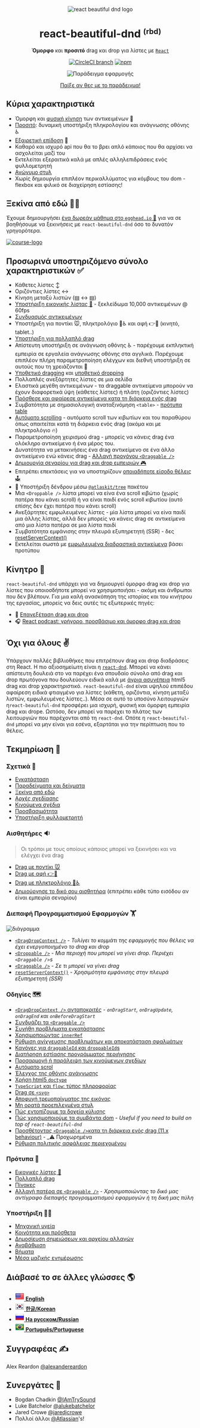 <p align="center">
  <img src="https://user-images.githubusercontent.com/2182637/53611918-54c1ff80-3c24-11e9-9917-66ac3cef513d.png" alt="react beautiful dnd logo" />
</p>
<h1 align="center">react-beautiful-dnd <small><sup>(rbd)</sup></small></h1>

<div align="center">

**Όμορφο** και **προσιτό** drag και drop για λίστες με [`React`](https://facebook.github.io/react/)

[![CircleCI branch](https://img.shields.io/circleci/project/github/atlassian/react-beautiful-dnd/master.svg)](https://circleci.com/gh/atlassian/react-beautiful-dnd/tree/master)
[![npm](https://img.shields.io/npm/v/react-beautiful-dnd.svg)](https://www.npmjs.com/package/react-beautiful-dnd)

![Παράδειγμα εφαρμογής](https://user-images.githubusercontent.com/2182637/53614150-efbed780-3c2c-11e9-9204-a5d2e746faca.gif)

[Παίξε αν θες με το παράδειγμα!](https://react-beautiful-dnd.netlify.com/iframe.html?selectedKind=board&selectedStory=simple)

</div>

## Κύρια χαρακτηριστικά

- Όμορφη και [φυσική κίνηση](/docs/about/animations.md) των αντικειμένων 💐
- [Προσιτό](/docs/about/accessibility.md): δυναμική υποστήριξη πληκρολογίου και ανάγνωσης οθόνης ♿️
- [Εξαιρετική επίδοση](/docs/support/media.md) 🚀
- Καθαρό και ισχυρό api που θα το βρει απλό κάποιος που θα αρχίσει να ασχολείται μαζί του
- Εκτελείται εξεραιτικά καλά με απλές αλληλεπιδράσεις ενός φυλλομετρητή
- [Ανώνυμο στυλ](/docs/guides/preset-styles.md)
- Χωρίς δημιουργία επιπλέον περικαλλύματος για κόμβους του dom - flexbox και φιλικό σε διαχείρηση εστίασης!

## Ξεκίνα από εδώ 👩‍🏫

Έχουμε δημιουργήσει [ένα δωρεάν μάθημα στο `egghead.io` 🥚](https://egghead.io/courses/beautiful-and-accessible-drag-and-drop-with-react-beautiful-dnd) για να σε βοηθήσουμε να ξεκινήσεις με `react-beautiful-dnd` όσο το δυνατόν γρηγορότερα.

[![course-logo](https://user-images.githubusercontent.com/2182637/43372837-8c72d3f8-93e8-11e8-9d92-a82adde7718f.png)](https://egghead.io/courses/beautiful-and-accessible-drag-and-drop-with-react-beautiful-dnd)

## Προσωρινά υποστηριζόμενο σύνολο χαρακτηριστικών ✅

- Κάθετες λίστες ↕
- Οριζόντιες λίστες ↔
- Κίνηση μεταξύ λιστών (▤ ↔ ▤)
- [Υποστήριξη εικονικής λίστας 👾](/docs/patterns/virtual-lists.md) - ξεκλείδωμα 10,000 αντικειμένων @ 60fps
- [Συνδυασμός αντικειμένων](/docs/guides/combining.md)
- Υποστήριξη για ποντίκι 🐭, πληκτρολόγιο 🎹♿️ και αφή 👉📱 (κινητό, tablet..) 
- [Υποστήριξη για πολλαπλό drag](/docs/patterns/multi-drag.md)
- Απίστευτη υποστήριξη σε ανάγνωση οθόνης ♿️ - παρέχουμε εκπληκτική εμπειρία σε εργαλεία ανάγνωσης οθόνης στα αγγλικά. Παρέχουμε επιπλέον πλήρη παραμετροποίηση ελέγχων και διεθνή υποστήριξη σε αυτούς που τη χρειάζονται 💖
- [Υποθετικό dragging](/docs/api/draggable.md#optional-props) και [υποθετικό dropping](/docs/api/droppable.md#conditionally-dropping)
- Πολλαπλές ανεξάρτητες λίστες σε μια σελίδα
- Ελαστικά μεγέθη αντικειμένων - τα draggable αντικείμενα μπορούν να έχουν διαφορετικά ύψη (κάθετες λίστες) ή πλάτη (οριζόντιες λίστες)
- [Πρόσθεσε και αφαίρεσε αντικείμενα κατα τη διάρκεια ενός drag](/docs/guides/changes-while-dragging.md)
- Συμβατότητα με σημασιολογική αναταξινόμηση `<table>` - [πρότυπα table](/docs/patterns/tables.md)
- [Αυτόματο scrolling](/docs/guides/auto-scrolling.md) - αυτόματο scroll των κιβωτίων και του παραθύρου όπως απαιτείται κατά τη διάρκεια ενός drag (ακόμα και με πληκτρολόγιο 🔥)
- Παραμετροποίηση χειρισμού drag - μπορείς να κάνεις drag ένα ολόκληρο αντικείμενο ή ένα μέρος του.
- Δυνατότητα να μετακινήσεις ένα drag αντικείμενο σε ένα άλλο αντικείμενο ενώ κάνεις drag - [Αλλαγή προγόνου `<Draggable />`](/docs/guides/reparenting.md)
- [Δημιουργία σεναρίου για drag και drop εμπειριών 🎮](/docs/sensors/sensor-api.md)
- Επιτρέπει επεκτάσεις για να υποστηρίζουν [οποιαδήποτε είσοδο θέλεις 🕹](/docs/sensors/sensor-api.md)
- 🌲 Υποστήριξη δένδρου μέσω [`@atlaskit/tree`](https://atlaskit.atlassian.com/packages/confluence/tree) πακέτου
- Μια `<Droppable />` λίστα μπορεί να είνα ένα scroll κιβώτιο (χωρίς πατέρα που κάνει scroll) ή να είναι παιδί ενός scroll κιβωτίου (αυτό επίσης δεν έχει πατέρα που κάνει scroll)
- Ανεξάρτητες εμφωλευμένες λίστες - μία λίστα μπορεί να είνα παιδί μια άλλης λίστας, αλλά δεν μπορείς να κάνεις drag σε αντικείμενα από μια λίστα πατέρα σε μια λίστα παιδί
- Συμβατότητα εμφάνισης στην πλευρά εξυπηρετητή (SSR) - δες [resetServerContext()](/docs/api/reset-server-context.md)
- Εκτελείται σωστά με [εμφωλευμένα διαδραστικά αντικείμενα](/docs/api/draggable.md#interactive-child-elements-within-a-draggable-) βάσει προτύπου

## Κίνητρο 🤔

`react-beautiful-dnd` υπάρχει για να δημιουργεί όμορφο drag και drop για λίστες που οποιοσδήποτε μπορεί να χρησιμοποιήσει - ακόμη και άνθρωποι που δεν βλέπουν. Για μια καλή ανασκόπηση της ιστορίας και του κινήτρου της εργασίας, μπορείς να δεις αυτές τις εξωτερικές πηγές:

- 📖 [Επανεξέταση drag και drop](https://medium.com/@alexandereardon/rethinking-drag-and-drop-d9f5770b4e6b)
- 🎧 [React podcast: γρήγορο, προσβάσιμο και όμορφο drag και drop](https://reactpodcast.simplecast.fm/17)

## Όχι για όλους ✌️

Υπάρχουν πολλές βιβλιοθήκες που επιτρέπουν drag και drop διαδράσεις στη React. Η πιο αξιοσημείωτη είναι η [`react-dnd`](https://github.com/react-dnd/react-dnd). Μπορεί να κάνει απίστευτη δουλειά στο να παρέχει ένα σπουδαίο σύνολο από drag και drop πρωτόγονα που δουλεύουν ειδικά καλά με [άγρια ασυνέπεια](https://www.quirksmode.org/blog/archives/2009/09/the_html5_drag.html) html5 drag και drop χαρακτηριστικό. `react-beautiful-dnd` είναι υψηλού επιπέδου αφαίρεση ειδικά φτιαγμένο για λίστες (κάθετη, οριζόντια, κίνηση μεταξύ λιστών, εμφωλευμένες λίστες..). Μέσα σε αυτό το υποσύνο λειτουργιών  η`react-beautiful-dnd` προσφέρει μια ισχυρή, φυσική και όμορφη εμπειρία drag και drope. Ωστόσο, δεν μπορεί να παρέχει το πλάτος των λειτουργιών που παρέχονται από τη `react-dnd`. Οπότε η `react-beautiful-dnd` μπορεί να μην είναι για εσένα, εξαρτάται για την περίπτωση που το θέλεις.

## Τεκμηρίωση 📖

### Σχετικά 👋

- [Εγκατάσταση](/docs/about/installation.md)
- [Παραδείγματα και δείγματα](/docs/about/examples.md)
- [Ξεκίνα από εδώ](https://egghead.io/courses/beautiful-and-accessible-drag-and-drop-with-react-beautiful-dnd)
- [Αρχές σχεδίασης](/docs/about/design-principles.md)
- [Κινούμενα σχέδια](/docs/about/animations.md)
- [Προσβασιμότητα](/docs/about/accessibility.md)
- [Υποστήριξη φυλλομετρητή](/docs/about/browser-support.md)

### Αισθητήρες 🔉

> Οι τρόποι με τους οποίους κάποιος μπορεί να ξεκινήσει και να ελέγχει ένα drag

- [Drag με ποντίκι 🐭](/docs/sensors/mouse.md)
- [Drag με αφή 👉📱](/docs/sensors/touch.md)
- [Drag με πληκτρολόγιο 🎹♿️](/docs/sensors/keyboard.md)
- [Δημιούργησε το δικό σου αισθητήρα](/docs/sensors/sensor-api.md) (επιτρέπει κάθε τύπο εισόδου αν είναι εμπειρία σεναρίου)

### Διεπαφή Προγραμματισμού Εφαρμογών 🏋️‍

![διάγραμμα](https://user-images.githubusercontent.com/2182637/53607406-c8f3a780-3c12-11e9-979c-7f3b5bd1bfbd.gif)

- [`<DragDropContext />`](/docs/api/drag-drop-context.md) - _Τυλίγει το κομμάτι της εφαρμογής που θέλεις να έχει ενεργοποιημένο το drag και drop_
- [`<Droppable />`](/docs/api/droppable.md) - _Μια περιοχή που μπορεί να γίνει drop. Περιέχει `<Draggable />`s_
- [`<Draggable />`](/docs/api/draggable.md) - _Σε τι μπορεί να γίνει drag_
- [`resetServerContext()`](/docs/api/reset-server-context.md) - _Χρησιμότητα εμφάνισης στην πλευρά εξυπηρετητή (SSR)_

### Οδηγίες 🗺

- [`<DragDropContext />` ανταποκριτές](/docs/guides/responders.md) - _`onDragStart`, `onDragUpdate`, `onDragEnd` και `onBeforeDragStart`_
- [Συνδυάζει τα `<Draggable />`](/docs/guides/combining.md)
- [Συνήθη προβλήματα εγκατάστασης](/docs/guides/common-setup-issues.md)
- [Χρησιμοποιώντας `innerRef`](/docs/guides/using-inner-ref.md)
- [Ρύθμιση ανίχνευσης προβλημάτων και αποκατάσταση σφαλμάτων](/docs/guides/setup-problem-detection-and-error-recovery.md)
- [Κανόνες για `draggableId` και `droppableId`s](/docs/guides/identifiers.md)
- [Διατήρηση εστίασης προγράμματος περιήγησης](/docs/guides/browser-focus.md)
- [Προσαρμογή ή παράλειψη των κινούμενων σχεδίων](/docs/guides/drop-animation.md)
- [Αυτόματο scrol](/docs/guides/auto-scrolling.md)
- [Έλεγχος της οθόνης ανάγνωσης](/docs/guides/screen-reader.md)
- [Χρήση html5 `doctype`](/docs/guides/doctype.md)
- [`TypeScript` και `flow`: τύπος πληροφορίας](/docs/guides/types.md)
- [Drag σε `<svg>`](/docs/guides/dragging-svgs.md)
- [Αποφυγή τρεμοπαίγματος της εικόνας](/docs/guides/avoiding-image-flickering.md)
- [Μη ορατά προεπιλεγμένα στυλ](/docs/guides/preset-styles.md)
- [Πώς εντοπίζουμε τα δοχεία κύλισης](/docs/guides/how-we-detect-scroll-containers.md)
- [Πώς χρησιμοποιούμε τα συμβάντα dom](/docs/guides/how-we-use-dom-events.md) - _Useful if you need to build on top of `react-beautiful-dnd`_
- [Προσθέτοντας `<Draggable />`κατα τη διάρκεια ενός drag (11.x behaviour)](/docs/guides/changes-while-dragging.md) - _⚠️ Προχωρημένα
- [Ρύθμιση πολιτικής ασφάλειας περιεχομένου](/docs/guides/content-security-policy.md)

### Πρότυπα 👷‍

- [Εικονικές λίστες 👾](/docs/patterns/virtual-lists.md)
- [Πολλαπλό drag](/docs/patterns/multi-drag.md)
- [Πίνακες](/docs/patterns/tables.md)
- [Αλλαγή πατέρα σε `<Draggable />`](/docs/guides/reparenting.md) - _Χρησιμοποιώντας το δικό μας αντίγραφο διεπαφής προγραμματισμού εφαρμογών ή τη δική μας πύλη_

### Υποστήριξη 👩‍⚕️

- [Μηχανική υγεία](/docs/support/engineering-health.md)
- [Κοινότητα και πρόσθετα](/docs/support/community-and-addons.md)
- [Δημοσίευση σημειώσεων και αρχείου αλλαγών](https://github.com/atlassian/react-beautiful-dnd/releases)
- [Αναβάθμιση](/docs/support/upgrading.md)
- [Βήματα](https://github.com/atlassian/react-beautiful-dnd/issues)
- [Μέσα μαζικής ενημέρωσης](/docs/support/media.md)

## Διάβασέ το σε άλλες γλώσσες 🌎

- [![us](https://raw.githubusercontent.com/gosquared/flags/master/flags/flags/shiny/24/United-States.png) **English**](https://github.com/atlassian/react-beautiful-dnd)
- [![kr](https://raw.githubusercontent.com/gosquared/flags/master/flags/flags/shiny/24/South-Korea.png) **한글/Korean**](https://github.com/LeeHyungGeun/react-beautiful-dnd-kr)
- [![ru](https://raw.githubusercontent.com/gosquared/flags/master/flags/flags/shiny/24/Russia.png) **На русском/Russian**](https://github.com/vtereshyn/react-beautiful-dnd-ru)
- [![pt](https://raw.githubusercontent.com/gosquared/flags/master/flags/flags/shiny/24/Brazil.png) **Português/Portuguese**](https://github.com/dudestein/react-beautiful-dnd-pt)

## Συγγραφέας ✍️

Alex Reardon [@alexandereardon](https://twitter.com/alexandereardon)

## Συνεργάτες 🤝

- Bogdan Chadkin [@IAmTrySound](https://twitter.com/IAmTrySound)
- Luke Batchelor [@alukebatchelor](https://twitter.com/alukebatchelor)
- Jared Crowe [@jaredjcrowe](https://twitter.com/jaredjcrowe)
- Πολλοί άλλοι [@Atlassian](https://twitter.com/Atlassian)'s!
